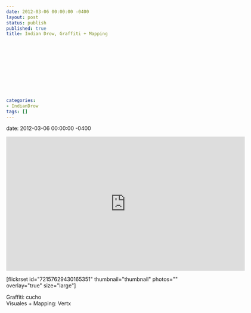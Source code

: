 ```yaml
---
date: 2012-03-06 00:00:00 -0400
layout: post
status: publish
published: true
title: Indian Drow, Graffiti + Mapping
 
 
 
 
 
 
 
 
 
 
 
categories:
- IndianDrow
tags: []
---
```

date: 2012-03-06 00:00:00 -0400
<p><iframe src="http://player.vimeo.com/video/37216491?title=0&amp;byline=0&amp;portrait=0&amp;color=ff0179" width="640" height="360" frameborder="0" webkitAllowFullScreen mozallowfullscreen allowFullScreen></iframe></p>
<p>[flickrset id="72157629430165351" thumbnail="thumbnail" photos="" overlay="true" size="large"] </p>
<p>Graffiti: cucho<br />
Visuales + Mapping: Vertx </p>
